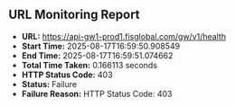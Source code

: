 ## URL Monitoring Report

- **URL:** https://api-gw1-prod1.fisglobal.com/gw/v1/health
- **Start Time:** 2025-08-17T16:59:50.908549
- **End Time:** 2025-08-17T16:59:51.074662
- **Total Time Taken:** 0.166113 seconds
- **HTTP Status Code:** 403
- **Status:** Failure
- **Failure Reason:** HTTP Status Code: 403
